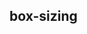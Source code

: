 ## box-sizing


<!-- CSSJSON.box-sizing.description -->

<!-- CSSJSON.box-sizing.syntax -->

<!-- CSSJSON.box-sizing.values -->

<!-- CSSJSON.box-sizing.defaultValue -->

<!-- CSSJSON.box-sizing.unixTags -->

<!-- CSSJSON.box-sizing.compatibility -->

<!-- CSSJSON.box-sizing.example -->

<!-- CSSJSON.box-sizing.reference -->
